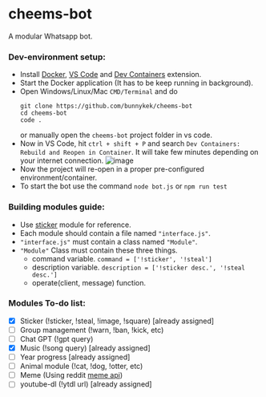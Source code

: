 # cheems-bot
A modular Whatsapp bot.

### Dev-environment setup:
- Install [Docker](https://docs.docker.com/engine/install/), [VS Code](https://code.visualstudio.com/download) and [Dev Containers](https://marketplace.visualstudio.com/items?itemName=ms-vscode-remote.remote-containers) extension.
- Start the Docker application (It has to be keep running in background).
- Open Windows/Linux/Mac `CMD/Terminal` and do
  ```
  git clone https://github.com/bunnykek/cheems-bot
  cd cheems-bot
  code .
  ```
  or manually open the `cheems-bot` project folder in vs code.
- Now in VS Code, hit `ctrl + shift + P` and search `Dev Containers: Rebuild and Reopen in Container`. 
It will take few minutes depending on your internet connection.
![image](https://github.com/bunnykek/cheems-bot/assets/67633271/57f6584b-926f-4ede-abe2-46f78d991553)
- Now the project will re-open in a proper pre-configured environment/container.
- To start the bot use the command `node bot.js` or `npm run test`

### Building modules guide:
- Use [sticker](https://github.com/bunnykek/cheems-bot/blob/main/modules/sticker/interface.js) module for reference.
- Each module should contain a file named `"interface.js"`.
- `"interface.js"` must contain a class named `"Module"`.
- `"Module"` Class must contain these three things.
  - command variable. `command = ['!sticker', '!steal']`
  - description variable. `description = ['!sticker desc.', '!steal desc.']`
  - operate(client, message) function.

### Modules To-do list:
- [x] Sticker (!sticker, !steal, !image, !square) [already assigned]
- [ ] Group management (!warn, !ban, !kick, etc)
- [ ] Chat GPT (!gpt query)
- [x] Music (!song query) [already assigned]
- [ ] Year progress [already assigned]
- [ ] Animal module (!cat, !dog, !otter, etc)
- [ ] Meme (Using reddit [meme api](https://github.com/D3vd/Meme_Api))
- [ ] youtube-dl (!ytdl url) [already assigned]
